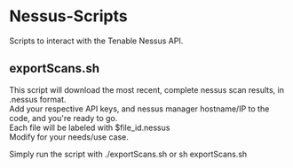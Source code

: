 # Nessus-Scripts
Scripts to interact with the Tenable Nessus API.


## exportScans.sh
This script will download the most recent, complete nessus scan results, in .nessus format.  
Add your respective API keys, and nessus manager hostname/IP to the code, and you're ready to go.  
Each file will be labeled with $file_id.nessus  
Modify for your needs/use case.  

Simply run the script with ./exportScans.sh or sh exportScans.sh
